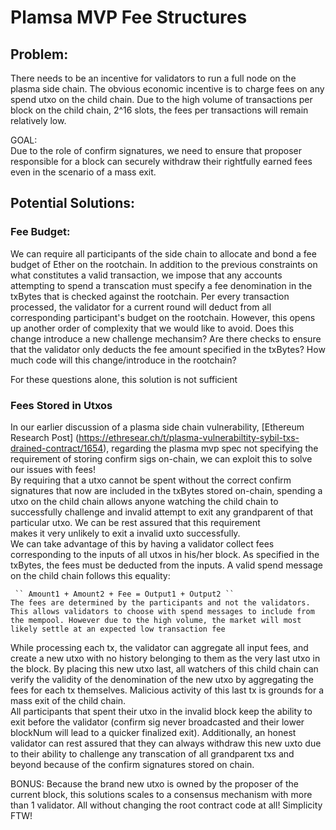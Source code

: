 # Plamsa MVP Fee Structures

## Problem:
There needs to be an incentive for validators to run a full node on the plasma side chain. The obvious economic incentive is to charge fees on any spend utxo on the child chain. Due to the high volume of transactions per block on the child chain, 2^16 slots, the fees per transactions will remain relatively low.

GOAL:  
  Due to the role of confirm signatures, we need to ensure that proposer responsible for a block can securely withdraw their rightfully earned fees even in the scenario of a mass exit.  

## Potential Solutions:

### Fee Budget:
We can require all participants of the side chain to allocate and bond a fee budget of Ether on the rootchain. In addition to the previous constraints on what constitutes a valid transaction, we impose that any accounts attempting to spend a transcation must specify a fee denomination in the txBytes that is checked against the rootchain. Per every transaction processed, the validator for a current round will deduct from all corresponding participant's budget on the rootchain. However, this opens up another order of complexity that we would like to avoid. Does this change introduce a new challenge mechansim? Are there checks to ensure that the validator only deducts the fee amount specified in the txBytes? How much code will this change/introduce in the rootchain?  

  For these questions alone, this solution is not sufficient


### Fees Stored in Utxos
In our earlier discussion of a plasma side chain vulnerability, [Ethereum Research Post] (https://ethresear.ch/t/plasma-vulnerabiltity-sybil-txs-drained-contract/1654), regarding the plasma mvp spec not specifying the requirement of storing confirm sigs on-chain, we can exploit this to solve our issues with fees!  
By requiring that a utxo cannot be spent without the correct confirm signatures that now are included in the txBytes stored on-chain, spending a utxo on the child chain allows anyone watching the child chain to successfully challenge and invalid attempt to exit any grandparent of that particular utxo. We can be rest assured that this requirement  
makes it very unlikely to exit a invalid uxto successfully.  
We can take advantage of this by having a validator collect fees corresponding to the inputs of all utxos in his/her block. As specified in the txBytes, the fees must be deducted from the inputs. A valid spend message on the child chain follows this equality:  

     `` Amount1 + Amount2 + Fee = Output1 + Output2 ``  
    The fees are determined by the participants and not the validators. This allows validators to choose with spend messages to include from the mempool. However due to the high volume, the market will most likely settle at an expected low transaction fee

While processing each tx, the validator can aggregate all input fees, and create a new utxo with no history belonging to them as the very last utxo in the block. By placing this new utxo last, all watchers of this child chain can verify the validity of the denomination of the new utxo by aggregating the fees for each tx themselves. Malicious activity of this last tx is grounds for a mass exit of the child chain.  
All participants that spent their utxo in the invalid block keep the ability to exit before the validator (confirm sig never broadcasted and their lower blockNum will lead to a quicker finalized exit). Additionally, an honest validator can rest assured that they can always withdraw this new uxto due to their ability to challenge any transcation of all grandparent txs and beyond because of the confirm signatures stored on chain.

BONUS: Because the brand new utxo is owned by the proposer of the current block, this solutions scales to a consensus mechanism with more than 1 validator. All without changing the root contract code at all! Simplicity FTW!

